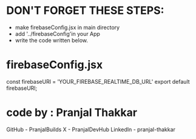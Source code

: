 # DON'T FORGET THESE STEPS:

- make firebaseConfig.jsx in main directory 
- add '../firebaseConfig'in your App
- write the code written below.  



# firebaseConfig.jsx

const firebaseURl = 'YOUR_FIREBASE_REALTIME_DB_URL'
export default firebaseURl;



# code by : Pranjal Thakkar

GitHub   - PranjalBuilds 
X        - PranjalDevHub
LinkedIn - pranjal-thakkar
